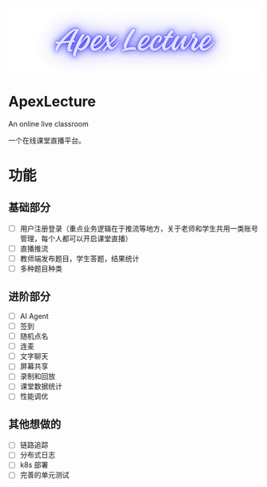 ![ApexLecture](./img/ApexLecture.png)

# ApexLecture
An online live classroom

一个在线课堂直播平台。

# 功能
## 基础部分
- [ ] 用户注册登录（重点业务逻辑在于推流等地方，关于老师和学生共用一类账号管理，每个人都可以开启课堂直播）
- [ ] 直播推流
- [ ] 教师端发布题目，学生答题，结果统计
- [ ] 多种题目种类
## 进阶部分
- [ ] AI Agent
- [ ] 签到
- [ ] 随机点名
- [ ] 连麦
- [ ] 文字聊天
- [ ] 屏幕共享
- [ ] 录制和回放
- [ ] 课堂数据统计
- [ ] 性能调优
## 其他想做的
- [ ] 链路追踪
- [ ] 分布式日志
- [ ] k8s 部署
- [ ] 完善的单元测试
